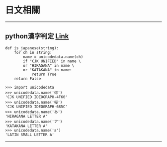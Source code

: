 # 日文相關

---
## python漢字判定  [Link](https://minus9d.hatenablog.com/entry/2015/07/16/231608)

```
def is_japanese(string):
    for ch in string:
        name = unicodedata.name(ch) 
        if "CJK UNIFIED" in name \
        or "HIRAGANA" in name \
        or "KATAKANA" in name:
            return True
    return False

>>> import unicodedata
>>> unicodedata.name('你')
'CJK UNIFIED IDEOGRAPH-4F60'
>>> unicodedata.name('桜')
'CJK UNIFIED IDEOGRAPH-685C'
>>> unicodedata.name('あ')
'HIRAGANA LETTER A'
>>> unicodedata.name('ア')
'KATAKANA LETTER A'
>>> unicodedata.name('a')
'LATIN SMALL LETTER A'    

```

---

